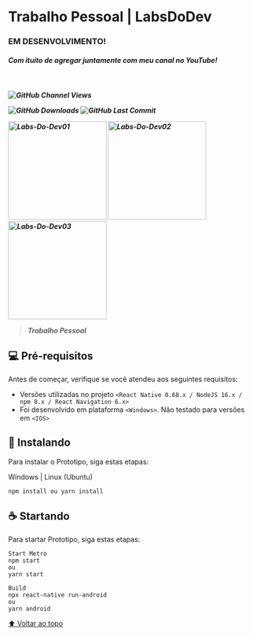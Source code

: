# Trabalho Pessoal | LabsDoDev
<h3> EM DESENVOLVIMENTO!</h3>
<h5>Com ituito de agregar juntamente com meu canal no YouTube!<h5><br>
  
![GitHub Channel Views](https://img.shields.io/youtube/channel/views/UCGyyQGmPjRe94vZ60wm42Mw?label=Views%20YouTube&style=social)
  
![GitHub Downloads](https://img.shields.io/github/downloads/cl3i550n/Projeto_AppLabsDoDev/total?style=plastic)
![GitHub Last Commit](https://img.shields.io/github/last-commit/cl3i550n/Projeto_AppLabsDoDev?style=plastic)


<a href="https://ibb.co/xSRjtgr"><img src="https://i.ibb.co/vxKP6dM/Labs-Do-Dev01.png" alt="Labs-Do-Dev01" width="200"></a>
<a href="https://ibb.co/kDyHpzP"><img src="https://i.ibb.co/7pzYHB0/Labs-Do-Dev02.png" alt="Labs-Do-Dev02" width="200"></a>
<a href="https://ibb.co/VSYd5sg"><img src="https://i.ibb.co/FKfF5B8/Labs-Do-Dev03.png" alt="Labs-Do-Dev03" width="200"></a>

> Trabalho Pessoal

## 💻 Pré-requisitos

Antes de começar, verifique se você atendeu aos seguintes requisitos:
<!---Estes são apenas requisitos de exemplo. Adicionar, duplicar ou remover conforme necessário--->
* Versões utilizadas no projeto `<React Native 0.68.x / NodeJS 16.x / npm 8.x / React Navigation 6.x>`
* Foi desenvolvido em plataforma `<Windows>`. Não testado para versões em `<IOS>`

## 🚀 Instalando

Para instalar o Prototipo, siga estas etapas:

Windows | Linux (Ubuntu)
```
npm install ou yarn install
```

## ☕ Startando

Para startar Prototipo, siga estas etapas:

```
Start Metro
npm start
ou
yarn start

Build
npx react-native run-android
ou
yarn android
```

[⬆ Voltar ao topo](#nome-do-projeto)<br>
